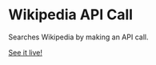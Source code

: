 Wikipedia API Call
======

Searches Wikipedia by making an API call.

[See it live!](http://zneu.github.io/wikipedia)
